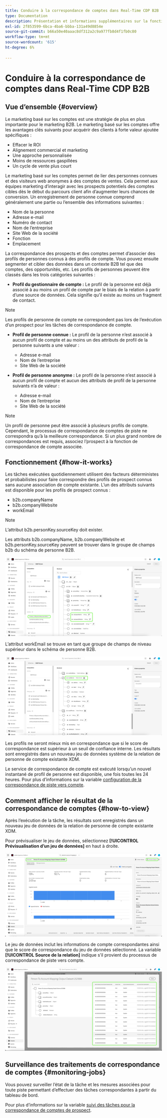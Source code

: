 ```yaml
---
title: Conduire à la correspondance de comptes dans Real-Time CDP B2B
type: Documentation
description: Présentation et informations supplémentaires sur la fonctionnalité de correspondance de comptes dans la plateforme CDP B2B Experience Platform.
exl-id: 2f853599-6bca-4ba6-bbba-131a49d8854e
source-git-commit: b66a50e40aaac8df312a2c9a977fb8d4f1fb0c80
workflow-type: tm+mt
source-wordcount: '615'
ht-degree: 6%

---
```


# Conduire à la correspondance de comptes dans Real-Time CDP B2B

## Vue d’ensemble {#overview}

Le marketing basé sur les comptes est une stratégie de plus en plus importante pour le marketing B2B. Le marketing basé sur les comptes offre les avantages clés suivants pour acquérir des clients à forte valeur ajoutée spécifiques :

- Effacer le ROI
- Alignement commercial et marketing
- Une approche personnalisée
- Moins de ressources gaspillées
- Un cycle de vente plus court

Le marketing basé sur les comptes permet de lier des personnes connues et des visiteurs web anonymes à des comptes de ventes. Cela permet aux équipes marketing d’interagir avec les prospects potentiels des comptes cibles dès le début du parcours client afin d’augmenter leurs chances de conversion. Un enregistrement de personne connue comprend généralement une partie ou l’ensemble des informations suivantes :

- Nom de la personne
- Adresse e-mail
- Numéro de contact
- Nom de l’entreprise
- Site Web de la société
- Fonction
- Emplacement

La correspondance des prospects et des comptes permet d’associer des profils de personnes connus à des profils de compte. Vous pouvez ensuite segmenter et cibler des données dans un contexte B2B tel que des comptes, des opportunités, etc. Les profils de personnes peuvent être classés dans les trois catégories suivantes :

- **Profil du gestionnaire de compte :** Le profil de la personne est déjà associé à au moins un profil de compte par le biais de la relation à partir d’une source de données. Cela signifie qu’il existe au moins un fragment de contact.

>[!NOTE]
>
> Les profils de personne de compte ne correspondent pas lors de l’exécution d’un prospect pour les tâches de correspondance de compte.

- **Profil de personne connue :** Le profil de la personne n’est associé à aucun profil de compte et au moins un des attributs de profil de la personne suivants a une valeur :

   - Adresse e-mail
   - Nom de l’entreprise
   - Site Web de la société

- **Profil de personne anonyme :** Le profil de la personne n’est associé à aucun profil de compte et aucun des attributs de profil de la personne suivants n’a de valeur :

   - Adresse e-mail
   - Nom de l’entreprise
   - Site Web de la société

>[!NOTE]
>
> Un profil de personne peut être associé à plusieurs profils de compte. Cependant, le processus de correspondance de comptes de piste ne correspondra qu’à la meilleure correspondance. Si un plus grand nombre de correspondances est requis, associez l’prospect à la fonction de correspondance de compte associée.

## Fonctionnement {#how-it-works}

Les tâches exécutées quotidiennement utilisent des facteurs déterministes et probabilistes pour faire correspondre des profils de prospect connus sans aucune association de compte existante. L’un des attributs suivants est disponible pour les profils de prospect connus :

- b2b.companyName
- b2b.companyWebsite
- workEmail

>[!NOTE]
>
> L’attribut b2b.personKey.sourceKey doit exister.

Les attributs b2b.companyName, b2b.companyWebsite et b2b.personKey.sourceKey peuvent se trouver dans le groupe de champs b2b du schéma de personne B2B.

![Schéma de personne B2B montrant les attributs](/help/rtcdp/accounts/images/b2b-person-schema.png)

L’attribut workEmail se trouve en tant que groupe de champs de niveau supérieur dans le schéma de personne B2B.

![Schéma de personne B2B affichant workEmail](/help/rtcdp/accounts/images/b2b-person-workemail.png)

Les profils ne seront mieux mis en correspondance que si le score de correspondance est supérieur à un seuil de confiance interne. Les résultats sont enregistrés dans un nouveau jeu de données système de la relation de personne de compte existante XDM.

Le service de correspondance de compte est exécuté lorsqu’un nouvel instantané de profil de personne est disponible, une fois toutes les 24 heures. Pour plus d’informations sur la variable [configuration de la correspondance de piste vers compte](/help/rtcdp/accounts/account-profile-ui-guide.md).

## Comment afficher le résultat de la correspondance de comptes {#how-to-view}

Après l’exécution de la tâche, les résultats sont enregistrés dans un nouveau jeu de données de la relation de personne de compte existante XDM.

Pour prévisualiser le jeu de données, sélectionnez **[!UICONTROL Prévisualisation d’un jeu de données]** en haut à droite.

![Nouveau jeu de données](/help/rtcdp/accounts/images/b2b-dataset-output.png)

Le jeu de données inclut les informations de compte correspondantes ainsi que le score de correspondance du jeu de données sélectionné. La variable **[!UICONTROL Source de la relation]** indique s’il provient du processus de correspondance de piste vers compte.

![Prévisualiser les scores de confiance et la sortie du jeu de données](/help/rtcdp/accounts/images/b2b-dataset-preview.png)

## Surveillance des traitements de correspondance de comptes {#monitoring-jobs}

Vous pouvez surveiller l’état de la tâche et les mesures associées pour toute piste permettant d’effectuer des tâches correspondantes à partir du tableau de bord.

Pour plus d’informations sur la variable [suivi des tâches pour la correspondance de comptes de prospect](/help/dataflows/ui/b2b/monitor-profile-enrichment.md).
